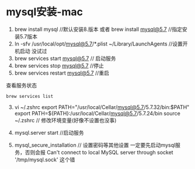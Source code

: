 # mysql安装-mac

1. brew install mysql  //默认安装8.版本
或者 brew install mysql@5.7  //指定安装5.7版本
2. ln -sfv /usr/local/opt/mysql@5.7/*.plist ~/Library/LaunchAgents  //设置开机启动 没试过
3. brew services start mysql@5.7 // 启动服务 
4. brew services stop mysql@5.7     //停止
5. brew services restart mysql@5.7 //重启

查看服务状态
```
brew services list
```


3. vi ~/.zshrc
   export PATH="/usr/local/Cellar/mysql@5.7/5.7.32/bin:$PATH"
   export PATH=${PATH}:/usr/local/Cellar/mysql@5.7/5.7.24/bin
   source ~/.zshrc 
   // 修改环境变量(好像不设置也没事)

4. mysql.server start    //启动服务


5. mysql_secure_installation  // 设置密码等其他设置  一定要先启动mysql服务，否则会报 Can't connect to local MySQL server through socket '/tmp/mysql.sock' 这个错